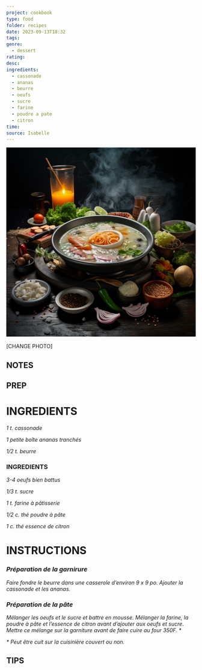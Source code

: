 ```yaml
---
project: cookbook
type: food
folder: recipes
date: 2023-09-13T18:32
tags: 
genre:
  - dessert
rating: 
desc: 
ingredients:
  - cassonade
  - ananas
  - beurre
  - oeufs
  - sucre
  - farine
  - poudre a pate
  - citron
time: 
source: Isabelle
---
```


![IMAGE](_default.png)


[CHANGE PHOTO]


## NOTES




## PREP


# INGREDIENTS

_1 t. cassonade_

_1 petite boîte ananas tranchés_

_1/2 t. beurre_

### INGREDIENTS

_3-4 oeufs bien battus_

_1/3 t. sucre_

_1 t. farine à pâtisserie_

_1/2 c. thé poudre à pâte_

_1 c. thé essence de citron_

# INSTRUCTIONS

### _Préparation de la garnirure_

_Faire fondre le beurre dans une casserole_
_d’environ 9 x 9 po. Ajouter la cassonade et_
_les ananas._

### _Préparation de la pâte_

_Mélanger les oeufs et le sucre et battre_
_en mousse. Mélanger la farine, la poudre_
_à pâte et l’essence de citron avant d’ajouter_
_aux oeufs et sucre. Mettre ce mélange sur la_
_garniture avant de faire cuire au four 350F. *_

_* Peut être cuit sur la cuisinière couvert ou non._

## TIPS



